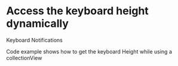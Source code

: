 # Access the keyboard height dynamically

Keyboard Notifications 

Code example shows how to get the keyboard Height while using a collectionView

